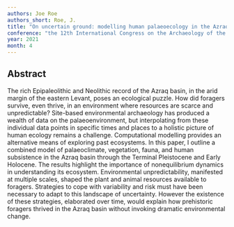 ```yaml
---
authors: Joe Roe
authors_short: Roe, J.
title: "On uncertain ground: modelling human palaeoecology in the Azraq basin, eastern Jordan, 24,000–8,000 BP"
conference: "the 12th International Congress on the Archaeology of the Ancient Near East, Bologna"
year: 2021
month: 4
---
```


## Abstract

The rich Epipaleolithic and Neolithic record of the Azraq basin, in the arid margin of the eastern Levant, poses an ecological puzzle. 
How did foragers survive, even thrive, in an environment where resources are scarce and unpredictable? 
Site-based environmental archaeology has produced a wealth of data on the palaeoenvironment, but interpolating from these individual data points in specific times and places to a holistic picture of human ecology remains a challenge.
Computational modelling provides an alternative means of exploring past ecosystems.
In this paper, I outline a combined model of palaeoclimate, vegetation, fauna, and human subsistence in the Azraq basin through the Terminal Pleistocene and Early Holocene.
The results highlight the importance of nonequilibrium dynamics in understanding its ecosystem. 
Environmental unpredictability, manifested at multiple scales, shaped the plant and animal resources available to foragers.
Strategies to cope with variability and risk must have been necessary to adapt to this landscape of uncertainty.
However the existence of these strategies, elaborated over time, would explain how prehistoric foragers thrived in the Azraq basin without invoking dramatic environmental change.

